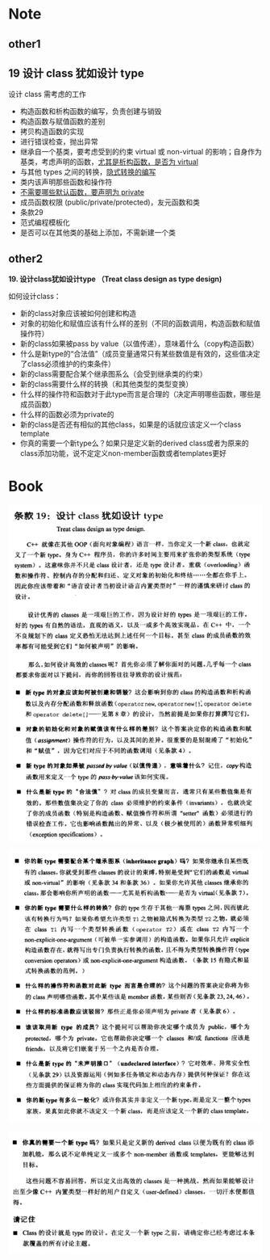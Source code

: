 # Note

## other1

## 19 设计 class 犹如设计 type

设计 class 需考虑的工作

- 构造函数和析构函数的编写，负责创建与销毁
- 构造函数与赋值函数的差别
- 拷贝构造函数的实现
- 进行错误检查，抛出异常
- 继承自一个基类，要考虑受到的约束 virtual 或 non-virtual 的影响；自身作为基类，考虑声明的函数，[尤其是析构函数，是否为 virtual](https://github.com/yuedaokong/Effective-Cpp-Learing/tree/main/Constructs,%20Destructs,%20and%20Assignment%20Operators/07)
- 与其他 types 之间的转换，[隐式转换的编写](https://github.com/yuedaokong/Effective-Cpp-Learing/tree/main/Resource%20Management/15)
- 类内该声明那些函数和操作符
- [不需要哪些默认函数，要声明为 private](https://github.com/yuedaokong/Effective-Cpp-Learing/tree/main/Constructs,%20Destructs,%20and%20Assignment%20Operators/06)
- 成员函数权限 (public/private/protected)，友元函数和类
- 条款29
- 范式编程模板化
- 是否可以在其他类的基础上添加，不需新建一个类

## other2

**19. 设计class犹如设计type  （Treat class design as type design)**

如何设计class：

+ 新的class对象应该被如何创建和构造
+ 对象的初始化和赋值应该有什么样的差别（不同的函数调用，构造函数和赋值操作符）
+ 新的class如果被pass by value（以值传递），意味着什么（copy构造函数）
+ 什么是新type的“合法值”（成员变量通常只有某些数值是有效的，这些值决定了class必须维护的约束条件）
+ 新的class需要配合某个继承图系么（会受到继承类的约束）
+ 新的class需要什么样的转换（和其他类型的类型变换）
+ 什么样的操作符和函数对于此type而言是合理的（决定声明哪些函数，哪些是成员函数）
+ 什么样的函数必须为private的 
+ 新的class是否还有相似的其他class，如果是的话就应该定义一个class template
+ 你真的需要一个新type么？如果只是定义新的derived class或者为原来的class添加功能，说不定定义non-member函数或者templates更好

# Book

![image-20230507183059985](image/image-20230507183059985.png)

![image-20230507183106033](image/image-20230507183106033.png)

![image-20230507183113359](image/image-20230507183113359.png)